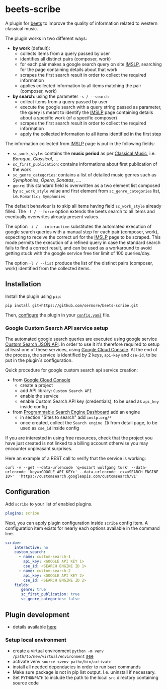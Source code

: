 # beets-scribe

A plugin for [beets](https://github.com/beetbox/beets) to improve the quality of information related to western classical music.

The plugin works in two different ways:

- **by work** (default):
  - collects items from a query passed by user
  - identifies all distinct pairs (composer, work)
  - for each pair makes a google search query on site [IMSLP](https://imslp.org), searching for the page containing details about that work
  - scrapes the first search result in order to collect the required information
  - applies collected information to all items matching the pair (composer, work)
- **by search**: using the parameter `-s / --search`
  - collect items from a query passed by user
  - execute the google search with a query string passed as parameter, the query is meant to identify the [IMSLP](https://imslp.org) page containing details about a specific work (of a specific composer)
  - scrapes the first search result in order to collect the required information
  - apply the collected information to all items identified in the first step

The information collected from [IMSLP](https://imslp.org) page is put in the following fields:

- `sc_work_style`: contains the **music period** as per [Classical Music](https://wikipedia.org/wiki/Classical_music), i.e. _Baroque_, _Classical_, ...
- `sc_first_publication`: contains informations about first publication of the work
- `sc_genre_categories`: contains a list of detailed music genres such as _Symphonies_, _Opera_, _Sonatas_, ....
- `genre`: this standard field is overwritten as a two element list composed by `sc_work_style` value and first element from `sc_genre_categories` list, i.e. `Romantic; Symphonies`

The default behaviour is to skip all items having field `sc_work_style` already filled. The `-f / --force` option extends the beets search to all items and eventually overwrites already present values.

The option `-i / --interactive` substitutes the automated execution of google search queries with a manual step for each pair (composer, work), expecting to receive the correct url for the [IMSLP](https://imslp.org) page to be scraped. This mode permits the execution of a refined query in case the standard search fails to find a correct result, and can be used as a workaround to avoid getting stuck with the google service free tier limit of 100 queries/day.

The option `-l / --list` produce the list of the distinct pairs (composer, work) identified from the collected items.

## Installation

Install the plugin using `pip`:

```shell
pip install git+https://github.com/sermore/beets-scribe.git
```

Then, [configure](#configuration) the plugin in your
[`config.yaml`](https://beets.readthedocs.io/en/latest/plugins/index.html) file.

### Google Custom Search API service setup

The automated google search queries are executed using google service [Custom Search JSON API](https://developers.google.com/custom-search/v1/overview). In order to use it it's therefore required to setup at least one of these services, using [Google Cloud Console](https://console.cloud.google.com).
At the end of the process, the service is identified by 2 keys, `api-key` and `cse-id`, to be put in the plugin`s configuration.

Quick procedure for google custom search api service creation:

- from [Google Cloud Console](https://console.cloud.google.com)
  - create a project
  - add API library: `Custom Search API`
  - enable the service
  - enable Custom Search API key (credentials), to be used as `api_key` inside config
- from [Programmable Search Engine Dashboard](https://programmablesearchengine.google.com/controlpanel/all) add an engine
  - in section "Sites to search" add `imslp.org/*`
  - once created, collect the `Search engine ID` from detail page, to be used as `cse_id` inside config

If you are interested in using free resources, check that the project you have just created is not linked to a billing account
otherwise you may encounter unpleasant surprises.

Here an example of a REST call to verify that the service is working:
```shell
curl -v --get --data-urlencode 'q=mozart wolfgang turk' --data-urlencode 'key=<GOOGLE API KEY>' --data-urlencode 'cx=<SEARCH ENGINE ID>'  'https://customsearch.googleapis.com/customsearch/v1'
```

## Configuration

Add `scribe` to your list of enabled plugins.

```yaml
plugins: scribe
```

Next, you can apply plugin configuration inside `scribe` config item.
A configuration item exists for nearly each options available in the command line.

```yaml
scribe:
    interactive: no
    custom_search:
      - name: custom-search-1
        api_key: <GOOGLE API KEY 1>
        cse_id: <SEARCH ENGINE ID 1>
      - name: custom-search-2
        api_key: <GOOGLE API KEY 2>
        cse_id: <SEARCH ENGINE ID 2>
    fields:
       genre: true
       sc_first_publication: true
       sc_genre_categories: false
```

## Plugin development

- details available [here](https://beets.readthedocs.io/en/stable/dev/index.html)

### Setup local environment

- create a virtual environment `python -m venv /path/to/new/virtual/environment` [see](https://docs.python.org/3/library/venv.html)
- activate venv `source <venv path>/bin/activate`
- install all needed dependacies in order to run `beet` commands
- Make sure package is not in pip list output. I.e. uninstall if necessary.
- Set `PYTHONPATH` to include the path to the local `src` directory containing source code
